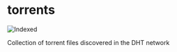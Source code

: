 torrents 
========
![Indexed](https://img.shields.io/badge/indexed-137692-blue)

Collection of torrent files discovered in the DHT network
